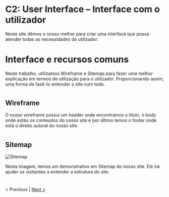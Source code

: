 # C2: User Interface – Interface com o utilizador

Neste site dêmos o nosso melhor para criar uma interface que possa atender todas as necessidades do utilizador. 


#

# Interface e recursos comuns

Neste trabalho, utilizamos Wireframe e Sitemap para fazer uma melhor explicação em termos de utilização para o utilizador. Proporcionando assim, uma forma de fazê-lo entender o site num todo.

#

## Wireframe

O nosso wireframe possui um header onde encontramos o título, o body onde estão os conteúdos do nosso site e por último temos o footer onde está o direito autoral do nosso site.

#

## Sitemap

<img alt="Sitemap" src="">

Nesta imagem, temos um demonstrativo em Sitemap do nosso site. Ele irá ajudar  os visitantes a entender a estrutura do site. 

#

< Previous |  [Next >](c3.md)
 
